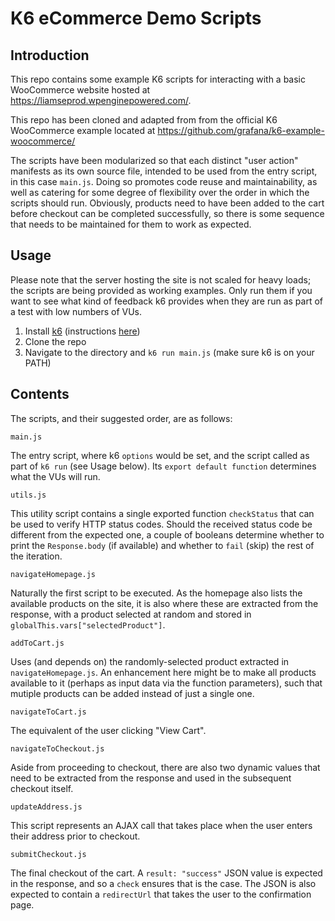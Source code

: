 # K6 eCommerce Demo Scripts

## Introduction

This repo contains some example K6 scripts for interacting with a basic WooCommerce website hosted at https://liamseprod.wpenginepowered.com/. 

This repo has been cloned and adapted from from the official K6 WooCommerce example located at https://github.com/grafana/k6-example-woocommerce/ 

The scripts have been modularized so that each distinct "user action" manifests as its own source file, intended to be used from the entry script, in this case `main.js`. Doing so promotes code reuse and maintainability, as well as catering for some degree of flexibility over the order in which the scripts should run. Obviously, products need to have been added to the cart before checkout can be completed successfully, so there is some sequence that needs to be maintained for them to work as expected.

## Usage

Please note that the server hosting the site is not scaled for heavy loads; the scripts are being provided as working examples. Only run them if you want to see what kind of feedback k6 provides when they are run as part of a test with low numbers of VUs.

1. Install [k6](https://k6.io) (instructions [here](https://k6.io/docs/getting-started/installation/))
2. Clone the repo
3. Navigate to the directory and `k6 run main.js` (make sure k6 is on your PATH)

## Contents

The scripts, and their suggested order, are as follows:

`main.js`

The entry script, where k6 `options` would be set, and the script called as part of `k6 run` (see Usage below). Its `export default function` determines what the VUs will run.

`utils.js`

This utility script contains a single exported function `checkStatus` that can be used to verify HTTP status codes. Should the received status code be different from the expected one, a couple of booleans determine whether to print the `Response.body` (if available) and whether to `fail` (skip) the rest of the iteration.

`navigateHomepage.js`

Naturally the first script to be executed. As the homepage also lists the available products on the site, it is also where these are extracted from the response, with a product selected at random and stored in `globalThis.vars["selectedProduct"]`.

`addToCart.js`

Uses (and depends on) the randomly-selected product extracted in `navigateHomepage.js`. An enhancement here might be to make all products available to it (perhaps as input data via the function parameters), such that mutiple products can be added instead of just a single one.

`navigateToCart.js`

The equivalent of the user clicking "View Cart".

`navigateToCheckout.js`

Aside from proceeding to checkout, there are also two dynamic values that need to be extracted from the response and used in the subsequent checkout itself.

`updateAddress.js`

This script represents an AJAX call that takes place when the user enters their address prior to checkout.

`submitCheckout.js`

The final checkout of the cart. A `result: "success"` JSON value is expected in the response, and so a `check` ensures that is the case. The JSON is also expected to contain a `redirectUrl` that takes the user to the confirmation page.

